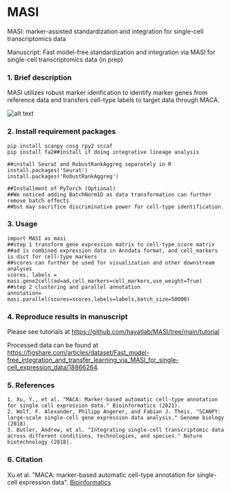 # MASI

MASI: marker-assisted standardization and integration for single-cell transcriptomics data

Manuscript: Fast model-free standardization and integration via MASI for single-cell transcriptomics data (in prep)

### 1. Brief description
MASI utilizes robust marker idenfication to identify marker genes from reference data and transfers cell-type labels to target data through MACA.

![alt text](https://github.com/hayatlab/MASI/blob/main/MASI/Figure%201.jpg?raw=true)

### 2. Install requirement packages
    pip install scanpy cosg rpy2 sccaf
    pip install fa2##install if doing integrative lineage analysis
    
    ##install Seurat and RobustRankAggreg separately in R
    install.packages('Seurat')
    install.packages('RobustRankAggreg')
    
    ##Installment of PyTorch (Optional)
    ##We noticed adding BatchNorm1D as data transformation can further remove batch effects 
    ##but may sacrifice discriminative power for cell-type identification.
    
### 3. Usage
    import MASI as masi
    ##step 1 transform gene expression matrix to cell-type score matrix
    ##ad is combined expression data in Anndata format, and cell_markers is dict for cell-type markers 
    ##scores can further be used for visualization and other downstream analyses
    scores, labels = masi.gene2cell(ad=ad,cell_markers=cell_markers,use_weight=True)
    ##step 2 clustering and parallel annotation
    annotation= masi.parallel(scores=scores,labels=labels,batch_size=50000)

### 4. Reproduce results in manuscript
Please see tutorials at https://github.com/hayatlab/MASI/tree/main/tutorial

Processed data can be found at https://figshare.com/articles/dataset/Fast_model-free_integration_and_transfer_learning_via_MASI_for_single-cell_expression_data/18866264.
    

### 5. References
    1. Xu, Y., et al. "MACA: Marker-based automatic cell-type annotation for single cell expression data." Bioinformatics (2021).
    2. Wolf, F. Alexander, Philipp Angerer, and Fabian J. Theis. "SCANPY: large-scale single-cell gene expression data analysis." Genome biology (2018).
    3. Butler, Andrew, et al. "Integrating single-cell transcriptomic data across different conditions, technologies, and species." Nature biotechnology (2018).

### 6. Citation
Xu et al. "MACA: marker-based automatic cell-type annotation for single-cell expression data". <a href="https://academic.oup.com/bioinformatics/advance-article-abstract/doi/10.1093/bioinformatics/btab840/6478268?redirectedFrom=fulltext">Bioinformatics</a>
